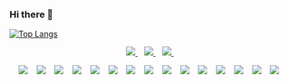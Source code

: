 ### Hi there 👋

[![Top Langs](https://github-readme-stats.vercel.app/api/top-langs/?username=AhmedMohamed040&layout=compact)](https://github.com/AhmedMohamed040/github-readme-stats) 

<!--![GitHub stats](https://github-readme-stats.vercel.app/api?username=AhmedMohamed040&show_icons=true&theme=light) -->
<p align='center'>
  
  <a href="https://www.linkedin.com/in/ahmed-mohamed-a0b63922b">
    <img src="https://img.shields.io/badge/LinkedIn-0077B5?style=for-the-badge&logo=linkedin&logoColor=white" />
  </a>&nbsp;&nbsp;
  <a href="https://www.facebook.com/AhmedAboAlhamad/">
    <img src="https://img.shields.io/badge/Facebook-1877F2?style=for-the-badge&logo=facebook&logoColor=white" />        
  </a>&nbsp;&nbsp;
   <a href="https://awesome-design.netlify.app">
    <img src="https://img.shields.io/badge/Profile%20Visitors-172B4D?style=for-the-badge&logo=Opsgenie&logoColor=white" />        
  </a>&nbsp;&nbsp;

</p>
<p align='center'>
    <img src="https://img.shields.io/badge/HTML5-E34F26?style=for-the-badge&logo=html5&logoColor=white" />
     &nbsp;&nbsp;
    <img src="https://img.shields.io/badge/CSS3-1572B6?style=for-the-badge&logo=css3&logoColor=white" />        
     &nbsp;&nbsp;
    <img src="https://img.shields.io/badge/JavaScript-323330?style=for-the-badge&logo=javascript&logoColor=F7DF1E" /> 
     &nbsp;&nbsp;
   <img src="https://img.shields.io/badge/TypeScript-007ACC?style=for-the-badge&logo=typescript&logoColor=white" />        
     &nbsp;&nbsp;
     <img src="https://img.shields.io/badge/Sass-CC6699?style=for-the-badge&logo=sass&logoColor=white" />        
     &nbsp;&nbsp;
     <img src="https://img.shields.io/badge/Bootstrap-563D7C?style=for-the-badge&logo=bootstrap&logoColor=white" />        
     &nbsp;&nbsp;
     <img src="https://img.shields.io/badge/Vue.js-35495E?style=for-the-badge&logo=vuedotjs&logoColor=4FC08D" />        
     &nbsp;&nbsp;
     <img src="https://img.shields.io/badge/angular-%23DD0031.svg?style=for-the-badge&logo=angular&logoColor=white" />        
     &nbsp;&nbsp;
     <img src="https://img.shields.io/badge/Vite-B73BFE?style=for-the-badge&logo=vite&logoColor=FFD62E" />
      &nbsp;&nbsp;
    <img src="https://img.shields.io/badge/json-5E5C5C?style=for-the-badge&logo=json&logoColor=white" />        
     &nbsp;&nbsp;
     <img src="https://img.shields.io/badge/GIT-E44C30?style=for-the-badge&logo=git&logoColor=white" />        
     &nbsp;&nbsp;
     <img src="https://img.shields.io/badge/npm-CB3837?style=for-the-badge&logo=npm&logoColor=white" />        
     &nbsp;&nbsp;
     <img src="https://img.shields.io/badge/Visual_Studio_Code-0078D4?style=for-the-badge&logo=visual%20studio%20code&logoColor=white" />        
     &nbsp;&nbsp;
   <img src="https://img.shields.io/badge/Atom-66595C?style=for-the-badge&logo=Atom&logoColor=white" />
     &nbsp;&nbsp;
  <img src="https://img.shields.io/badge/Jira-0052CC?style=for-the-badge&logo=Jira&logoColor=white" />
     &nbsp;&nbsp;

</p>
